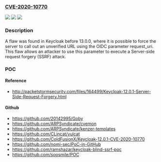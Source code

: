 ### [CVE-2020-10770](https://cve.mitre.org/cgi-bin/cvename.cgi?name=CVE-2020-10770)
![](https://img.shields.io/static/v1?label=Product&message=keycloak&color=blue)
![](https://img.shields.io/static/v1?label=Version&message=n%2Fa&color=blue)
![](https://img.shields.io/static/v1?label=Vulnerability&message=CWE-918&color=brighgreen)

### Description

A flaw was found in Keycloak before 13.0.0, where it is possible to force the server to call out an unverified URL using the OIDC parameter request_uri. This flaw allows an attacker to use this parameter to execute a Server-side request forgery (SSRF) attack.

### POC

#### Reference
- http://packetstormsecurity.com/files/164499/Keycloak-12.0.1-Server-Side-Request-Forgery.html

#### Github
- https://github.com/20142995/Goby
- https://github.com/ARPSyndicate/cvemon
- https://github.com/ARPSyndicate/kenzer-templates
- https://github.com/CLincat/vulcat
- https://github.com/ColdFusionX/Keycloak-12.0.1-CVE-2020-10770
- https://github.com/nomi-sec/PoC-in-GitHub
- https://github.com/ramshazar/keycloak-blind-ssrf-poc
- https://github.com/soosmile/POC

